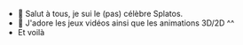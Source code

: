 - 👋 Salut à tous, je sui le (pas) célèbre Splatos.
- 👀 J'adore les jeux vidéos ainsi que les animations 3D/2D ^^
- Et voilà

<!---
Splatoscar/Splatoscar is a ✨ special ✨ repository because its `README.md` (this file) appears on your GitHub profile.
You can click the Preview link to take a look at your changes.
--->
